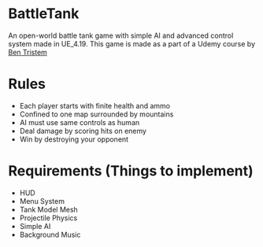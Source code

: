 # BattleTank
An open-world battle tank game with simple AI and advanced control system made in UE_4.19.
This game is made as a part of a Udemy course by [Ben Tristem](http://www.bentristem.com/)

# Rules
* Each player starts with finite health and ammo
* Confined to one map surrounded by mountains
* AI must use same controls as human
* Deal damage by scoring hits on enemy
* Win by destroying your opponent

# Requirements (Things to implement)
* HUD
* Menu System
* Tank Model Mesh
* Projectile Physics
* Simple AI
* Background Music
